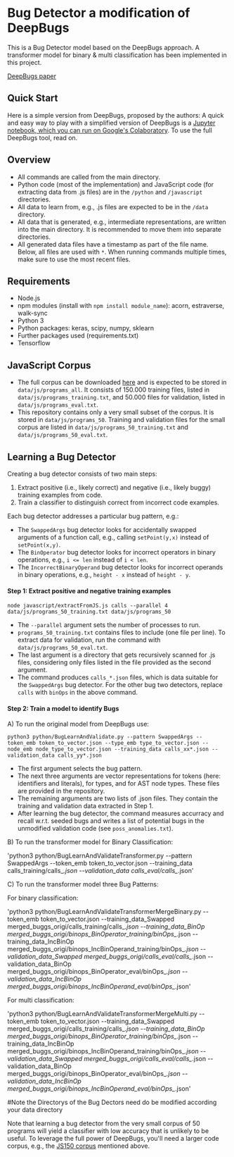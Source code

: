 Bug Detector a modification of DeepBugs
====================================
This is a Bug Detector model based on the DeepBugs approach. A transformer model for binary & multi classification has been implemented in this project.

[DeepBugs paper](http://software-lab.org/publications/oopsla2018_DeepBugs.pdf)

Quick Start
--------------
Here is a simple version from DeepBugs, proposed by the authors:
A quick and easy way to play with a simplified version of DeepBugs is a [Jupyter notebook, which you can run on Google's Colaboratory](https://colab.research.google.com/github/michaelpradel/DeepBugs/blob/master/DeepBugs.ipynb). To use the full DeepBugs tool, read on.

Overview
-------------
* All commands are called from the main directory.
* Python code (most of the implementation) and JavaScript code (for extracting data from .js files) are in the `/python` and `/javascript` directories.
* All data to learn from, e.g., .js files are expected to be in the `/data` directory.
* All data that is generated, e.g., intermediate representations, are written into the main directory. It is recommended to move them into separate directories.
* All generated data files have a timestamp as part of the file name. Below, all files are used with `*`. When running commands multiple times, make sure to use the most recent files.


Requirements
------------------

* Node.js
* npm modules (install with `npm install module_name`): acorn, estraverse, walk-sync
* Python 3
* Python packages: keras, scipy, numpy, sklearn
* Further packages used (requirements.txt)
* Tensorflow


JavaScript Corpus
-----------------------

* The full corpus can be downloaded [here](http://www.srl.inf.ethz.ch/js150.php) and is expected to be stored in `data/js/programs_all`. It consists of 150.000 training files, listed in `data/js/programs_training.txt`, and 50.000 files for validation, listed in `data/js/programs_eval.txt`. 
* This repository contains only a very small subset of the corpus. It is stored in `data/js/programs_50`. Training and validation files for the small corpus are listed in `data/js/programs_50_training.txt` and `data/js/programs_50_eval.txt`.


Learning a Bug Detector
-------------------------------

Creating a bug detector consists of two main steps:
1) Extract positive (i.e., likely correct) and negative (i.e., likely buggy) training examples from code.
2) Train a classifier to distinguish correct from incorrect code examples.

Each bug detector addresses a particular bug pattern, e.g.:

  * The `SwappedArgs` bug detector looks for accidentally swapped arguments of a function call, e.g., calling `setPoint(y,x)` instead of `setPoint(x,y)`.
  * The `BinOperator` bug detector looks for incorrect operators in binary operations, e.g., `i <= len` instead of `i < len`.
  * The `IncorrectBinaryOperand` bug detector looks for incorrect operands in binary operations, e.g., `height - x` instead of `height - y`.

#### Step 1: Extract positive and negative training examples

`node javascript/extractFromJS.js calls --parallel 4 data/js/programs_50_training.txt data/js/programs_50`

  * The `--parallel` argument sets the number of processes to run.
  * `programs_50_training.txt` contains files to include (one file per line). To extract data for validation, run the command with `data/js/programs_50_eval.txt`.
  * The last argument is a directory that gets recursively scanned for .js files, considering only files listed in the file provided as the second argument.
  * The command produces `calls_*.json` files, which is data suitable for the `SwappedArgs` bug detector. For the other bug two detectors, replace `calls` with `binOps` in the above command.

#### Step 2: Train a model to identify Bugs 

A) To run the original model from DeepBugs use:

`python3 python/BugLearnAndValidate.py --pattern SwappedArgs --token_emb token_to_vector.json --type_emb type_to_vector.json --node_emb node_type_to_vector.json --training_data calls_xx*.json --validation_data calls_yy*.json`

  * The first argument selects the bug pattern.
  * The next three arguments are vector representations for tokens (here: identifiers and literals), for types, and for AST node types. These files are provided in the repository.
  * The remaining arguments are two lists of .json files. They contain the training and validation data extracted in Step 1.
  * After learning the bug detector, the command measures accurracy and recall w.r.t. seeded bugs and writes a list of potential bugs in the unmodified validation code (see `poss_anomalies.txt`).

B) To run the transformer model for Binary Classification:

 'python3 python/BugLearnAndValidateTransformer.py --pattern SwappedArgs --token_emb token_to_vector.json --training_data calls_training/calls_*.json --validation_data calls_eval/calls_*.json'

C) To run the transformer model three Bug Patterns:

For binary classification:

  'python3 python/BugLearnAndValidateTransformerMergeBinary.py --token_emb token_to_vector.json --training_data_Swapped merged_buggs_origi/calls_training/calls_*.json --training_data_BinOp merged_buggs_origi/binops_BinOperator_training/binOps_*.json --training_data_IncBinOp merged_buggs_origi/binops_IncBinOperand_training/binOps_*.json  --validation_data_Swapped merged_buggs_origi/calls_eval/calls_*.json  --validation_data_BinOp merged_buggs_origi/binops_BinOperator_eval/binOps_*.json --validation_data_IncBinOp merged_buggs_origi/binops_IncBinOperand_eval/binOps_*.json'

For multi classification:

 'python3 python/BugLearnAndValidateTransformerMergeMulti.py --token_emb token_to_vector.json --training_data_Swapped merged_buggs_origi/calls_training/calls_*.json --training_data_BinOp merged_buggs_origi/binops_BinOperator_training/binOps_*.json --training_data_IncBinOp merged_buggs_origi/binops_IncBinOperand_training/binOps_*.json  --validation_data_Swapped merged_buggs_origi/calls_eval/calls_*.json  --validation_data_BinOp merged_buggs_origi/binops_BinOperator_eval/binOps_*.json --validation_data_IncBinOp merged_buggs_origi/binops_IncBinOperand_eval/binOps_*.json'

#Note the Directorys of the Bug Dectors need do be modified according your data directory

Note that learning a bug detector from the very small corpus of 50 programs will yield a classifier with low accuracy that is unlikely to be useful. To leverage the full power of DeepBugs, you'll need a larger code corpus, e.g., the [JS150 corpus](http://www.srl.inf.ethz.ch/js150.php) mentioned above.

